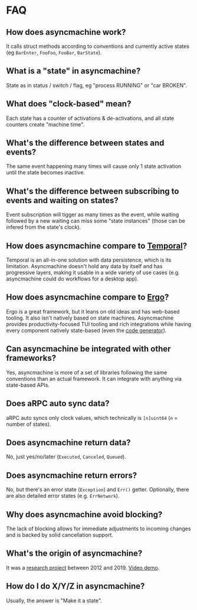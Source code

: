 # FAQ

## How does asyncmachine work?

It calls struct methods according to conventions and currently active states (eg `BarEnter`, `FooFoo`, `FooBar`, `BarState`).

## What is a "state" in asyncmachine?

State as in status / switch / flag, eg "process RUNNING" or "car BROKEN".

## What does "clock-based" mean?

Each state has a counter of activations & de-activations, and all state counters create "machine time".

## What's the difference between states and events?

The same event happening many times will cause only 1 state activation until the state becomes inactive.

## What's the difference between subscribing to events and waiting on states?

Event subscription will tigger as many times as the event, while waiting followed by a new waiting can miss some
"state instances" (those can be infered from the state's clock).

## How does asyncmachine compare to [Temporal](https://github.com/temporalio/temporal)?

Temporal is an all-in-one solution with data persistence, which is its limitation. Asyncmachine doesn't hold any data by
itself and has progressive layers, making it usable in a wide variety of use cases (e.g. asyncmachine could do workflows
for a desktop app).

## How does asyncmachine compare to [Ergo](https://github.com/ergo-services/ergo)?

Ergo is a great framework, but it leans on old ideas and has web-based tooling. It also isn't natively based on state
machines. Asyncmachine provides productivity-focused TUI tooling and rich integrations while having every component
natively state-based (even the [code generator](/tools/generator/states/ss_generator.go)).

## Can asyncmachine be integrated with other frameworks?

Yes, asyncmachine is more of a set of libraries following the same conventions than an actual framework. It can
integrate with anything via state-based APIs.

## Does aRPC auto sync data?

aRPC auto syncs only clock values, which technically is `[n]uint64` (`n` = number of states).

## Does asyncmachine return data?

No, just yes/no/later (`Executed`, `Canceled`, `Queued`).

## Does asyncmachine return errors?

No, but there's an error state (`Exception`) and `Err()` getter. Optionally, there are also detailed error states
(e.g. `ErrNetwork`).

## Why does asyncmachine avoid blocking?

The lack of blocking allows for immediate adjustments to incoming changes and is backed by solid cancellation support.

## What's the origin of asyncmachine?

It was a [research project](https://github.com/TobiaszCudnik/asyncmachine) between 2012 and 2019. [Video demo](http://tobiaszcudnik.github.io/asyncmachine-inspector/sample.mp4).

## How do I do X/Y/Z in asyncmachine?

Usually, the answer is "Make it a state".
